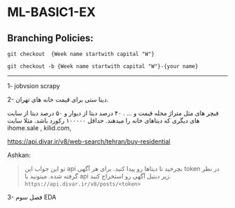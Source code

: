 # ML-BASIC1-EX
## Branching Policies:
`git checkout  {Week name startwith capital "W"}`

`git checkout -b {Week name startwith capital "W"}-{your name}`

---


1- jobvsion scrapy

2- دیتا ستی برای قیمت خانه های تهران. 

فیچر های مثل متراژ محله قیمت و ... . ۴۰ درصد دیتا از دیوار و ۵۰ درصد دیتا از سایت های دیگری که دیتاهای خانه را میدهند. حداقل ۱۰۰۰۰۰ رکورد باشد. مثلا سایت  ihome.sale , kilid.com, 


https://api.divar.ir/v8/web-search/tehran/buy-residential

Ashkan: 

>تو این جواب این api بچرخید تا دیتاها رو پیدا کنید. برای هر آگهی token در نظر گرفته شده. میتونید با api زیر دیتیل آگهی رو استخراج کنید.
‍‍``` https://api.divar.ir/v8/posts/<token> ```


3- فصل سوم EDA 


